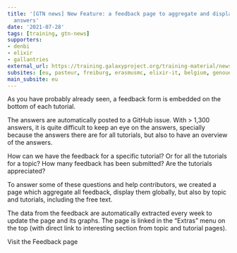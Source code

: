 ```yaml
---
title: '[GTN news] New Feature: a feedback page to aggregate and display feedback
  answers'
date: '2021-07-28'
tags: [training, gtn-news]
supporters:
- denbi
- elixir
- gallantries
external_url: https://training.galaxyproject.org/training-material/news/2021/07/28/feedback.html
subsites: [eu, pasteur, freiburg, erasmusmc, elixir-it, belgium, genouest]
main_subsite: eu
---
```


<p>As you have probably already seen, a feedback form is embedded on the bottom of each tutorial.</p>

<p>The answers are automatically posted to a GitHub issue. With &gt; 1,300 answers, it is quite difficult to keep an eye on the answers, specially because the answers there are for all tutorials, but also to have an overview of the answers.</p>

<p>How can we have the feedback for a specific tutorial? Or for all the tutorials for a topic? How many feedback has been submitted? Are the tutorials appreciated?</p>

<p>To answer some of these questions and help contributors, we created a page which aggregate all feedback, display them globally, but also by topic and tutorials, including the free text.</p>

<p>The data from the feedback are automatically extracted every week to update the page and its graphs. The page is linked in the “Extras” menu on the top (with direct link to interesting section from topic and tutorial pages).</p>

<p>Visit the Feedback page</p>


